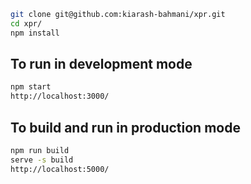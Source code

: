 ```sh
git clone git@github.com:kiarash-bahmani/xpr.git
cd xpr/
npm install
```

## To run in development mode
```sh
npm start
http://localhost:3000/
```

## To build and run in production mode
```sh
npm run build
serve -s build
http://localhost:5000/
```